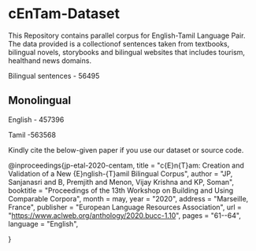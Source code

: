 # cEnTam-Dataset

This Repository contains parallel corpus for English-Tamil Language Pair.  The data provided is a collectionof sentences taken from textbooks, bilingual novels, storybooks and bilingual websites that includes tourism, healthand news domains.  

Bilingual sentences - 56495
## Monolingual
English - 457396

Tamil -563568

Kindly cite the below-given paper if you use our dataset or source code.

@inproceedings{jp-etal-2020-centam,
    title = "c{E}n{T}am: Creation and Validation of a New {E}nglish-{T}amil Bilingual Corpus",
    author = "JP, Sanjanasri  and
      B, Premjith  and
      Menon, Vijay Krishna  and
      KP, Soman",
    booktitle = "Proceedings of the 13th Workshop on Building and Using Comparable Corpora",
    month = may,
    year = "2020",
    address = "Marseille, France",
    publisher = "European Language Resources Association",
    url = "https://www.aclweb.org/anthology/2020.bucc-1.10",
    pages = "61--64",
    language = "English",

}
